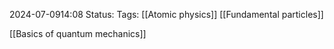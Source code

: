 2024-07-0914:08
Status: 
Tags: [[Atomic physics]] [[Fundamental particles]]

[[Basics of quantum mechanics]]

